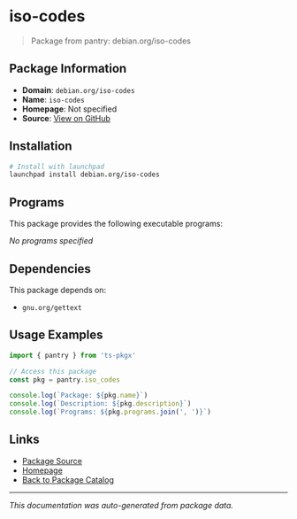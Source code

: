 # iso-codes

> Package from pantry: debian.org/iso-codes

## Package Information

- **Domain**: `debian.org/iso-codes`
- **Name**: `iso-codes`
- **Homepage**: Not specified
- **Source**: [View on GitHub](https://github.com/pkgxdev/pantry/tree/main/projects/debian.org/iso-codes/package.yml)

## Installation

```bash
# Install with launchpad
launchpad install debian.org/iso-codes
```

## Programs

This package provides the following executable programs:

*No programs specified*

## Dependencies

This package depends on:

- `gnu.org/gettext`

## Usage Examples

```typescript
import { pantry } from 'ts-pkgx'

// Access this package
const pkg = pantry.iso_codes

console.log(`Package: ${pkg.name}`)
console.log(`Description: ${pkg.description}`)
console.log(`Programs: ${pkg.programs.join(', ')}`)
```

## Links

- [Package Source](https://github.com/pkgxdev/pantry/tree/main/projects/debian.org/iso-codes/package.yml)
- [Homepage](#)
- [Back to Package Catalog](../package-catalog.md)

---

*This documentation was auto-generated from package data.*
